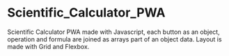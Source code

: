 # Scientific_Calculator_PWA
Scientific Calculator PWA made with Javascript, each button as an object, operation and formula are joined as arrays part of an object data. Layout is made with Grid and Flexbox.
